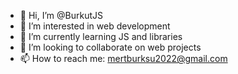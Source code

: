 - 👋 Hi, I’m @BurkutJS
- 👀 I’m interested in web development
- 🌱 I’m currently learning JS and libraries
- 💞️ I’m looking to collaborate on web projects
- 📫 How to reach me: mertburksu2022@gmail.com

<!---
BurkutJS/BurkutJS is a ✨ special ✨ repository because its `README.md` (this file) appears on your GitHub profile.
You can click the Preview link to take a look at your changes.
--->
